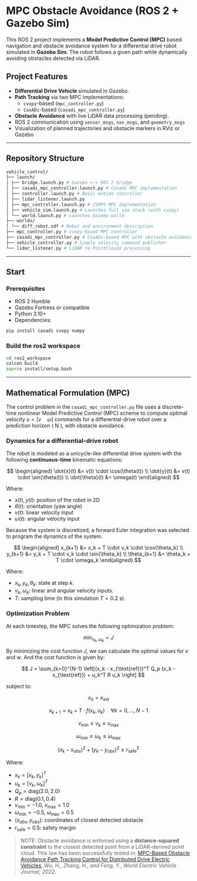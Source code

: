 # MPC Obstacle Avoidance (ROS 2 + Gazebo Sim)

This ROS 2 project implements a **Model Predictive Control (MPC)** based navigation and obstacle avoidance system for a differential drive robot simulated in **Gazebo Sim**. The robot follows a given path while dynamically avoiding obstacles detected via LiDAR.

## Project Features

- **Differential Drive Vehicle** simulated in Gazebo.
- **Path Tracking** via two MPC implementations:
  - `cvxpy`-based (`mpc_controller.py`)
  - `CasADi`-based (`casadi_mpc_controller.py`)
- **Obstacle Avoidance** with live LiDAR data processing (pending).
- ROS 2 communication using `sensor_msgs`, `nav_msgs`, and `geometry_msgs`
- Visualization of planned trajectories and obstacle markers in RViz or Gazebo

---

## Repository Structure

```bash
vehicle_control/
├── launch/
│ ├── bridge.launch.py # Gazebo <-> ROS 2 bridge
│ ├── casadi_mpc_controller.launch.py # Casadi MPC implementation
│ ├── controller.launch.py # Basic motion controller
│ ├── lidar_listener.launch.py
│ ├── mpc_controller.launch.py # CVXPY MPC implementation
│ ├── vehicle_sim.launch.py # Launches full sim stack (with cvxpy)
│ └── world.launch.py # Launches Gazebo world
├── worlds/
│ └── diff_robot.sdf # Robot and environment description
├── mpc_controller.py # cvxpy-based MPC controller
├── casadi_mpc_controller.py # CasADi-based MPC with obstacle avoidance
├── vehicle_controller.py # Simple velocity command publisher
└── lidar_listener.py # LiDAR to PointCloud2 processing
```

---

## Start

### Prerequisites

- ROS 2 Humble
- Gazebo Fortress or compatible
- Python 3.10+
- Dependencies:

```bash
pip install casadi cvxpy numpy
```

### Build the ros2 workspace

```bash
cd ros2_workspace
colcon build
source install/setup.bash
```

---

## Mathematical Formulation (MPC)

The control problem in the `casadi_mpc_controller.py` file uses a discrete-time nonlinear Model Predictive Control (MPC) scheme to compute optimal velocity $u = [v \quad \omega]$ commands for a differential-drive robot over a prediction horizon \( N \), with obstacle avoidance.

### Dynamics for a differential-drive robot

The robot is modeled as a unicycle-like differential drive system with the following **continuous-time** kinematic equations:

$$
\begin{aligned}
\dot{x}(t) &= v(t) \cdot \cos(\theta(t)) \\
\dot{y}(t) &= v(t) \cdot \sin(\theta(t)) \\
\dot{\theta}(t) &= \omega(t)
\end{aligned}
$$

Where:

- $x(t), y(t)$: position of the robot in 2D
- $\theta(t)$: orientation (yaw angle)
- $v(t)$: linear velocity input
- $\omega(t)$: angular velocity input

Because the system is discretized, a forward Euler integration was selected to program the dynamics of the system.

$$
\begin{aligned}
x_{k+1} &= x_k + T \cdot v_k \cdot \cos(\theta_k) \\
y_{k+1} &= y_k + T \cdot v_k \cdot \sin(\theta_k) \\
\theta_{k+1} &= \theta_k + T \cdot \omega_k
\end{aligned}
$$

Where:

- $x_k, y_k, \theta_k$: state at step $k$.
- $v_k, \omega_k$: linear and angular velocity inputs.
- $T$: sampling time (in this simulation $T = 0.2$ s).

### Optimization Problem

At each timestep, the MPC solves the following optimization problem:

$$
\min_{v_k, \omega_k} = J
$$

By minimizing the cost function $J$, we can calculate the optimal values for $v$ and $w$. And the cost function is given by:

$$
J = \sum_{k=0}^{N-1} \left[(x_k - x_{\text{ref}})^T Q_p (x_k - x_{\text{ref}}) + u_k^T R u_k \right]
$$

subject to:

$$
x_0 = x_{\text{init}}
$$

$$
x_{k+1} = x_k + T \cdot f(x_k, u_k) \quad \forall k = 0,\dots,N-1
$$

$$
v_{\min} \leq v_k \leq v_{\max}
$$

$$
\omega_{\min} \leq \omega_k \leq \omega_{\max}
$$

$$
(x_k - x_{obs})^2 + (y_k - y_{obs})^2\geq r_{\text{safe}}^2
$$

Where:

- $x_k = [x_k, y_k]^T$
- $u_k = [v_k, \omega_k]^T$
- $Q_p = \text{diag}(2.0, 2.0)$
- $R = \text{diag}(0.1, 0.4)$
- $v_{\min} = -1.0,\; v_{\max} = 1.0$
- $\omega_{\min} = -0.5,\; \omega_{\max} = 0.5$
- $(x_{obs}, y_{obs})$: coordinates of closest detected obstacle
- $r_{\text{safe}} = 0.5$: safety margin

> NOTE: Obstacle avoidance is enforced using a **distance-squared constraint** to the closest detected point from a LiDAR-derived point cloud. This law has been successfully tested in:
[MPC-Based Obstacle Avoidance Path Tracking Control for Distributed Drive Electric Vehicles](https://doi.org/10.3390/wevj13120221), *Wu, H., Zhang, H., and Feng, Y.*, *World Electric Vehicle Journal, 2022*.